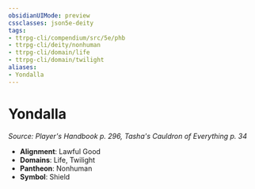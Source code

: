 ```yaml
---
obsidianUIMode: preview
cssclasses: json5e-deity
tags:
- ttrpg-cli/compendium/src/5e/phb
- ttrpg-cli/deity/nonhuman
- ttrpg-cli/domain/life
- ttrpg-cli/domain/twilight
aliases: 
- Yondalla
---
```

# Yondalla
*Source: Player's Handbook p. 296, Tasha's Cauldron of Everything p. 34* 

- **Alignment**: Lawful Good
- **Domains**: Life, Twilight
- **Pantheon**: Nonhuman
- **Symbol**: Shield